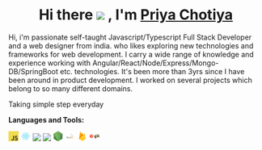 <h1 align="center"> Hi there <img src="https://media.giphy.com/media/hvRJCLFzcasrR4ia7z/giphy.gif" width="30px"/> , I'm <a href="https://chotiya-priya.dev" target="_blank"> Priya Chotiya </a></h1>

Hi, i'm passionate self-taught Javascript/Typescript Full Stack Developer and a web designer from india. who likes exploring new technologies and frameworks for web development. I carry a wide range of knowledge and experience working with Angular/React/Node/Express/Mongo-DB/SpringBoot etc. technologies. It's been more than 3yrs since I have been around in product development. I worked on several projects which belong to so many different domains.

Taking simple step everyday

**Languages and Tools:**  

<code><img height="20" src="https://raw.githubusercontent.com/github/explore/80688e429a7d4ef2fca1e82350fe8e3517d3494d/topics/javascript/javascript.png"></code>
<code><img height="20" src="https://raw.githubusercontent.com/github/explore/80688e429a7d4ef2fca1e82350fe8e3517d3494d/topics/react/react.png"></code>
<code><img height="20" src="https://avatars.githubusercontent.com/u/139426?s=200&v=4"></code>
<code><img height="20" src="https://avatars.githubusercontent.com/u/5658226?s=200&v=4"></code>
<code><img height="20" src="https://raw.githubusercontent.com/github/explore/80688e429a7d4ef2fca1e82350fe8e3517d3494d/topics/nodejs/nodejs.png"></code>
<code><img height="20" src="https://raw.githubusercontent.com/github/explore/80688e429a7d4ef2fca1e82350fe8e3517d3494d/topics/mysql/mysql.png"></code>
<code><img height="20" src="https://raw.githubusercontent.com/github/explore/80688e429a7d4ef2fca1e82350fe8e3517d3494d/topics/firebase/firebase.png"></code>
<code><img height="20" src="https://raw.githubusercontent.com/github/explore/80688e429a7d4ef2fca1e82350fe8e3517d3494d/topics/git/git.png"></code>
